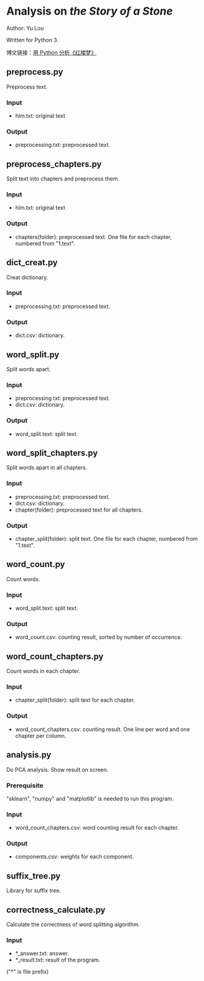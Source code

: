 # Analysis on *the Story of a Stone*

Author: Yu Lou

Written for Python 3.

博文链接：[用 Python 分析《红楼梦》](https://zhuanlan.zhihu.com/p/29209681)

## preprocess.py

Preprocess text.

### Input

* hlm.txt: original text

### Output

* preprocessing.txt: preprocessed text.

## preprocess_chapters.py

Split text into chapters and preprocess them.

### Input

* hlm.txt: original text

### Output

* chapters(folder): preprocessed text. One file for each chapter, numbered from "1.text".

## dict_creat.py

Creat dictionary.

### Input

* preprocessing.txt: preprocessed text.

### Output

* dict.csv: dictionary.

## word_split.py

Split words apart.

### Input

* preprocessing.txt: preprocessed text.
* dict.csv: dictionary.

### Output

* word_split.text: split text.

## word_split_chapters.py

Split words apart in all chapters.

### Input

* preprocessing.txt: preprocessed text.
* dict.csv: dictionary.
* chapter(folder): preprocessed text for all chapters.

### Output

* chapter_split(folder): split text.  One file for each chapter, numbered from "1.text".

## word_count.py

Count words.

### Input

* word_split.text: split text.

### Output

* word_count.csv: counting result, sorted by number of occurrence.

## word_count_chapters.py

Count words in each chapter.

### Input

* chapter_split(folder): split text for each chapter.

### Output

* word_count_chapters.csv: counting result. One line per word and one chapter per column.

## analysis.py

Do PCA analysis. Show result on screen.

### Prerequisite

"sklearn", "numpy" and "matplotlib" is needed to run this program.

### Input

* word_count_chapters.csv: word counting result for each chapter.

### Output

* components.csv: weights for each component.

## suffix_tree.py

Library for suffix tree.

## correctness_calculate.py

Calculate the correctness of word splitting algorithm.

### Input

* *_answer.txt: answer.
* *_result.txt: result of the program.

("*" is file prefix)
